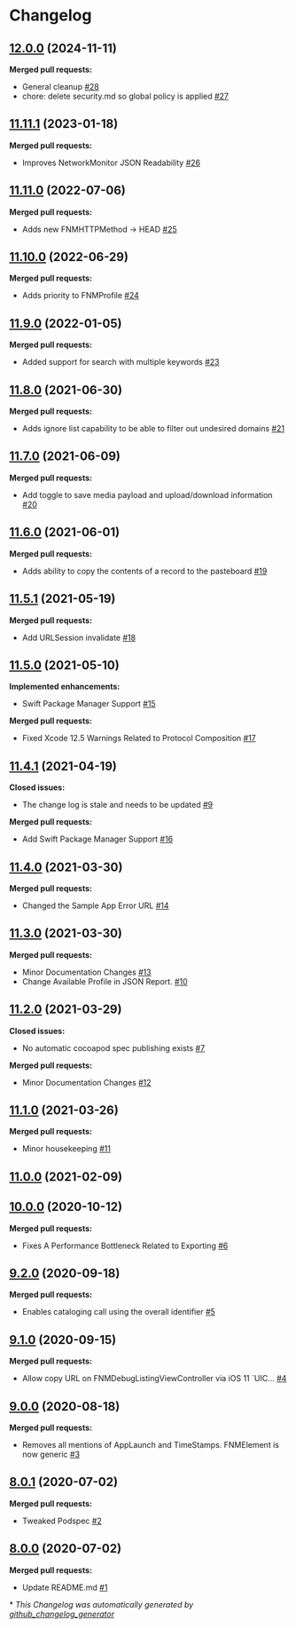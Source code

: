 # Changelog

## [12.0.0](https://github.com/Farfetch/network-monitor-ios/tree/12.0.0) (2024-11-11)

**Merged pull requests:**

- General cleanup [\#28](https://github.com/Farfetch/network-monitor-ios/pull/28)
- chore: delete security.md so global policy is applied [\#27](https://github.com/Farfetch/network-monitor-ios/pull/27)

## [11.11.1](https://github.com/Farfetch/network-monitor-ios/tree/11.11.1) (2023-01-18)

**Merged pull requests:**

- Improves NetworkMonitor JSON Readability [\#26](https://github.com/Farfetch/network-monitor-ios/pull/26)

## [11.11.0](https://github.com/Farfetch/network-monitor-ios/tree/11.11.0) (2022-07-06)

**Merged pull requests:**

- Adds new FNMHTTPMethod -\> HEAD [\#25](https://github.com/Farfetch/network-monitor-ios/pull/25)

## [11.10.0](https://github.com/Farfetch/network-monitor-ios/tree/11.10.0) (2022-06-29)

**Merged pull requests:**

- Adds priority to FNMProfile [\#24](https://github.com/Farfetch/network-monitor-ios/pull/24)

## [11.9.0](https://github.com/Farfetch/network-monitor-ios/tree/11.9.0) (2022-01-05)

**Merged pull requests:**

- Added support for search with multiple keywords [\#23](https://github.com/Farfetch/network-monitor-ios/pull/23)

## [11.8.0](https://github.com/Farfetch/network-monitor-ios/tree/11.8.0) (2021-06-30)

**Merged pull requests:**

- Adds ignore list capability to be able to filter out undesired domains [\#21](https://github.com/Farfetch/network-monitor-ios/pull/21)

## [11.7.0](https://github.com/Farfetch/network-monitor-ios/tree/11.7.0) (2021-06-09)

**Merged pull requests:**

- Add toggle to save media payload and upload/download information [\#20](https://github.com/Farfetch/network-monitor-ios/pull/20)

## [11.6.0](https://github.com/Farfetch/network-monitor-ios/tree/11.6.0) (2021-06-01)

**Merged pull requests:**

- Adds ability to copy the contents of a record to the pasteboard [\#19](https://github.com/Farfetch/network-monitor-ios/pull/19)

## [11.5.1](https://github.com/Farfetch/network-monitor-ios/tree/11.5.1) (2021-05-19)

**Merged pull requests:**

- Add URLSession invalidate [\#18](https://github.com/Farfetch/network-monitor-ios/pull/18)

## [11.5.0](https://github.com/Farfetch/network-monitor-ios/tree/11.5.0) (2021-05-10)

**Implemented enhancements:**

- Swift Package Manager Support [\#15](https://github.com/Farfetch/network-monitor-ios/issues/15)

**Merged pull requests:**

- Fixed Xcode 12.5 Warnings Related to Protocol Composition [\#17](https://github.com/Farfetch/network-monitor-ios/pull/17)

## [11.4.1](https://github.com/Farfetch/network-monitor-ios/tree/11.4.1) (2021-04-19)

**Closed issues:**

- The change log is stale and needs to be updated [\#9](https://github.com/Farfetch/network-monitor-ios/issues/9)

**Merged pull requests:**

- Add Swift Package Manager Support [\#16](https://github.com/Farfetch/network-monitor-ios/pull/16)

## [11.4.0](https://github.com/Farfetch/network-monitor-ios/tree/11.4.0) (2021-03-30)

**Merged pull requests:**

- Changed the Sample App Error URL  [\#14](https://github.com/Farfetch/network-monitor-ios/pull/14)

## [11.3.0](https://github.com/Farfetch/network-monitor-ios/tree/11.3.0) (2021-03-30)

**Merged pull requests:**

- Minor Documentation Changes [\#13](https://github.com/Farfetch/network-monitor-ios/pull/13)
- Change Available Profile in JSON Report.  [\#10](https://github.com/Farfetch/network-monitor-ios/pull/10)

## [11.2.0](https://github.com/Farfetch/network-monitor-ios/tree/11.2.0) (2021-03-29)

**Closed issues:**

- No automatic cocoapod spec publishing exists [\#7](https://github.com/Farfetch/network-monitor-ios/issues/7)

**Merged pull requests:**

- Minor Documentation Changes [\#12](https://github.com/Farfetch/network-monitor-ios/pull/12)

## [11.1.0](https://github.com/Farfetch/network-monitor-ios/tree/11.1.0) (2021-03-26)

**Merged pull requests:**

- Minor housekeeping [\#11](https://github.com/Farfetch/network-monitor-ios/pull/11)

## [11.0.0](https://github.com/Farfetch/network-monitor-ios/tree/11.0.0) (2021-02-09)

## [10.0.0](https://github.com/Farfetch/network-monitor-ios/tree/10.0.0) (2020-10-12)

**Merged pull requests:**

- Fixes A Performance Bottleneck Related to Exporting [\#6](https://github.com/Farfetch/network-monitor-ios/pull/6)

## [9.2.0](https://github.com/Farfetch/network-monitor-ios/tree/9.2.0) (2020-09-18)

**Merged pull requests:**

- Enables cataloging call using the overall identifier [\#5](https://github.com/Farfetch/network-monitor-ios/pull/5)

## [9.1.0](https://github.com/Farfetch/network-monitor-ios/tree/9.1.0) (2020-09-15)

**Merged pull requests:**

- Allow copy URL on FNMDebugListingViewController via iOS 11 `UIC… [\#4](https://github.com/Farfetch/network-monitor-ios/pull/4)

## [9.0.0](https://github.com/Farfetch/network-monitor-ios/tree/9.0.0) (2020-08-18)

**Merged pull requests:**

- Removes all mentions of AppLaunch and TimeStamps. FNMElement is now generic [\#3](https://github.com/Farfetch/network-monitor-ios/pull/3)

## [8.0.1](https://github.com/Farfetch/network-monitor-ios/tree/8.0.1) (2020-07-02)

**Merged pull requests:**

- Tweaked Podspec [\#2](https://github.com/Farfetch/network-monitor-ios/pull/2)

## [8.0.0](https://github.com/Farfetch/network-monitor-ios/tree/8.0.0) (2020-07-02)

**Merged pull requests:**

- Update README.md [\#1](https://github.com/Farfetch/network-monitor-ios/pull/1)



\* *This Changelog was automatically generated by [github_changelog_generator](https://github.com/github-changelog-generator/github-changelog-generator)*
